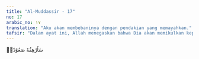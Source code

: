 ```yaml
---
title: "Al-Muddassir - 17"
no: 17
arabic_no: ١٧
translation: "Aku akan membebaninya dengan pendakian yang memayahkan."
tafsir: "Dalam ayat ini, Allah menegaskan bahwa Dia akan memikulkan kepada al-Walid pendakian yang memayahkan. Maksudnya adalah Tuhan melemparkannya ke dalam neraka yang sangat dahsyat yang tidak ada sanggup ditahan sakitnya. Diibaratkan Allah bahwa kesukaran yang kelak dirasakan pada hari Kiamat diibaratkan seperti pendaki gunung yang disuruh memikul beban yang berat.\n\nDalam sebuah hadis diriwayatkan bahwa arti sa'ud (pendakian) dalam ayat ini adalah sebagai berikut:\n\nSa'ud adalah gunung api (di neraka) yang akan didaki oleh orang-orang kafir selama 70 tahun dan kemudian mereka (yang mendakinya) jatuh lagi ke bawah. Begitulah berulang-ulang untuk selama-lamanya. (Riwayat Ahmad dan at-Tirmidhi dari Abu Sa'id)\n\nAda yang mengartikan sa'ud itu dengan suatu azab yang kalau sudah menimpa seseorang, tidak akan pernah berhenti."
---
```

سَاُرْهِقُهٗ صَعُوْدًاۗ 